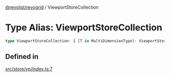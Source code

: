 [@revolist/revogrid](README.md) / ViewportStoreCollection

# Type Alias: ViewportStoreCollection

```ts
type ViewportStoreCollection: { [T in MultiDimensionType]: ViewportStore };
```

## Defined in

[src/store/vp/index.ts:7](https://github.com/revolist/revogrid/blob/0b52000f7477669f9da5b2b768b7ac1b608db9f9/src/store/vp/index.ts#L7)
